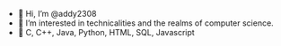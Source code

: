 - 👋 Hi, I’m @addy2308
- 👀 I’m interested in technicalities and the realms of computer science.
- 🌱 C, C++, Java, Python, HTML, SQL, Javascript
  


<!---
addy2308/addy2308 is a ✨ special ✨ repository because its `README.md` (this file) appears on your GitHub profile.
You can click the Preview link to take a look at your changes.
--->
